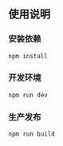## 使用说明
### 安装依赖
```bash
npm install
```

### 开发环境
```bash
npm run dev
```

### 生产发布
```bash
npm run build
```